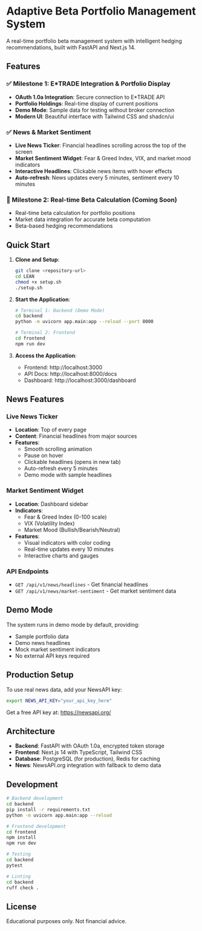# Adaptive Beta Portfolio Management System

A real-time portfolio beta management system with intelligent hedging recommendations, built with FastAPI and Next.js 14.

## Features

### ✅ Milestone 1: E*TRADE Integration & Portfolio Display
- **OAuth 1.0a Integration**: Secure connection to E*TRADE API
- **Portfolio Holdings**: Real-time display of current positions
- **Demo Mode**: Sample data for testing without broker connection
- **Modern UI**: Beautiful interface with Tailwind CSS and shadcn/ui

### ✅ News & Market Sentiment
- **Live News Ticker**: Financial headlines scrolling across the top of the screen
- **Market Sentiment Widget**: Fear & Greed Index, VIX, and market mood indicators
- **Interactive Headlines**: Clickable news items with hover effects
- **Auto-refresh**: News updates every 5 minutes, sentiment every 10 minutes

### 🚧 Milestone 2: Real-time Beta Calculation (Coming Soon)
- Real-time beta calculation for portfolio positions
- Market data integration for accurate beta computation
- Beta-based hedging recommendations

## Quick Start

1. **Clone and Setup**:
   ```bash
   git clone <repository-url>
   cd LEAN
   chmod +x setup.sh
   ./setup.sh
   ```

2. **Start the Application**:
   ```bash
   # Terminal 1: Backend (Demo Mode)
   cd backend
   python -m uvicorn app.main:app --reload --port 8000
   
   # Terminal 2: Frontend
   cd frontend
   npm run dev
   ```

3. **Access the Application**:
   - Frontend: http://localhost:3000
   - API Docs: http://localhost:8000/docs
   - Dashboard: http://localhost:3000/dashboard

## News Features

### Live News Ticker
- **Location**: Top of every page
- **Content**: Financial headlines from major sources
- **Features**:
  - Smooth scrolling animation
  - Pause on hover
  - Clickable headlines (opens in new tab)
  - Auto-refresh every 5 minutes
  - Demo mode with sample headlines

### Market Sentiment Widget
- **Location**: Dashboard sidebar
- **Indicators**:
  - Fear & Greed Index (0-100 scale)
  - VIX (Volatility Index)
  - Market Mood (Bullish/Bearish/Neutral)
- **Features**:
  - Visual indicators with color coding
  - Real-time updates every 10 minutes
  - Interactive charts and gauges

### API Endpoints
- `GET /api/v1/news/headlines` - Get financial headlines
- `GET /api/v1/news/market-sentiment` - Get market sentiment data

## Demo Mode

The system runs in demo mode by default, providing:
- Sample portfolio data
- Demo news headlines
- Mock market sentiment indicators
- No external API keys required

## Production Setup

To use real news data, add your NewsAPI key:
```bash
export NEWS_API_KEY="your_api_key_here"
```

Get a free API key at: https://newsapi.org/

## Architecture

- **Backend**: FastAPI with OAuth 1.0a, encrypted token storage
- **Frontend**: Next.js 14 with TypeScript, Tailwind CSS
- **Database**: PostgreSQL (for production), Redis for caching
- **News**: NewsAPI.org integration with fallback to demo data

## Development

```bash
# Backend development
cd backend
pip install -r requirements.txt
python -m uvicorn app.main:app --reload

# Frontend development
cd frontend
npm install
npm run dev

# Testing
cd backend
pytest

# Linting
cd backend
ruff check .
```

## License

Educational purposes only. Not financial advice.
